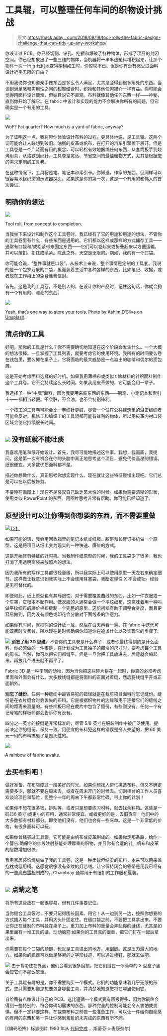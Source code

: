 # 工具辊，可以整理任何车间的织物设计挑战

> 原文:[https://hack aday . com/2019/09/18/tool-rolls-the-fabric-design-challenge-that-can-tidy-up-any-workshop/](https://hackaday.com/2019/09/18/tool-rolls-the-fabric-design-challenge-that-can-tidy-up-any-workshop/)

你设计过 PCB。你已经切割、钻孔、挖掘和爆破了各种物体，形成了项目的封闭空间。你已经想象出了一些三维的物体，当机器将一串串热塑料堆积起来，让那个物体一次一行 g 代码地变得栩栩如生时，你惊叹不已。但是你有没有感受过面料设计近乎无限的自由？

不用我说你也知道亲手做东西是多么令人满足，尤其是会得到很多用处的东西。当谈到满足感和实用性之间的甜蜜结合时，织物和其他任何媒介一样有益。你可能会觉得用面料设计很难，但姑且说它不直观。布料就像其他任何东西一样——神秘，直到你开始了解它。在 fabric 中设计和实现的能力不会解决你所有的问题，但它确实是一个有用的工具。

[![](../Images/5c14e124142393280dce733e16bae6d9.png)](https://hackaday.com/wp-content/uploads/2019/09/equations-meme.png)

WoF? Fat quarter? How much is a yard of fabric, anyway?

为了证明这一点，我将带你体验设计布料的过程。更具体地说，是工具辊。这两个词可能会让人联想到破旧、油腻的皮革或帆布，在打开的汽车引擎盖下展开。但是工具卷是一个广泛而有用的概念，可以轻松有效地捆绑任何东西，从套筒扳手到烧烤用具，从烙铁到织针。工具卷是灵活、节省空间的最佳储物方式，尤其是根据您的需求定制的工具卷。

在这种情况下，工具将是笔、笔记本和索引卡。你知道，作家的东西。但同样可以很容易地组织您的示波器探头。如果这是你的第一次，这是一个有用的和伟大的首次尝试。

## 明确你的想法

[![](../Images/7c0495380e6928872653a25812320e7d.png)](https://hackaday.com/wp-content/uploads/2019/09/tool-roll-start-finish.png)

Tool roll, from concept to completion.

当我坐下来设计和制作这个工具卷时，我已经有了它的用途和用途的想法。不管你的工具卷里有什么，有些东西是通用的。它们都以这样或那样的方式储存工具——通常有口袋和/或松紧带来固定东西——它们可以卷起来或折叠起来以方便运输，并可以按扣、扣住或系紧。除此之外，天空是无限的。例如，我的有一个口袋。

你可能会说，“整件事就是口袋”。从技术上来说，整个事情是定制的工具套。我说的是一个包罗万象的口袋，里面装着生活中各种各样的东西，比如笔记、收据，或者放在工作桌上的免费蘸酱信封。

首先，这是我的工具卷，不是别人的。在设计你的产品时，记住这句话，你就会拥有一个有用的、漂亮的东西。

[![](../Images/c95233b7f46a2080e7539fce0ea527a4.png)](https://hackaday.com/wp-content/uploads/2019/09/pile-of-tools.png)

Yeah, that’s one way to store your tools. Photo by Ashim D’Silva on [Unsplash](https://unsplash.com/photos/Kw_zQBAChws).

## 清点你的工具

好吧，那你的工具是什么？你不需要确切地知道在这个阶段会发生什么。一个大概的想法很棒。一旦掌握了工具列表，就要考虑它的使用环境。我所有的时间要么卷在钱包里，要么摊在桌子上。它将面临的最大威胁是一点溢出的咖啡和偶尔的面包屑。

这是开始考虑面料选择的好时机。如果我用薄棉布或类似 t 恤材料的针织面料制作这个工具卷，它不会持续这么长时间。如果我用皮革做的，它可能会用一辈子。

我选择了一种“中庸”面料，因为我要用来装东西的东西——钢笔、小笔记本和索引卡——都相当轻便。不会脏，不会油，也不会特别锋利。

一个技工的工具卷可能会比一卷织针更脏，尽管一个住在公共建筑里的游击编织者可能会反对。机修工和编织工的工具辊都可能有锋利的物体，所以用皮革内衬口袋区域会使它持续很长时间。

## [![](../Images/6b2700d29d4ca88f286936ba330bdff0.png)](https://hackaday.com/wp-content/uploads/2019/09/tool-roll-plans.jpg) 没有纸就不能吐痰

我喜欢用笔和纸开始设计。首先，我尽可能地描述这件事。我想，我画画，我提问。这是第一次有机会在你的头脑中真正地思考这个项目，避免代价高昂的错误。纸很便宜。大多数优质面料都不是。

描述你想做什么，真正思考你想实现什么。现在就让这些特征慢慢出现吧。它们总是可以在以后被修剪。

不要睡在画图上！现在不是哀叹自己缺乏艺术性的时候。如果你需要清晰的形状，使用类似 PowerPoint 的东西。用图片思考非常有帮助。你可能已经知道了。

## 原型设计可以让你得到你想要的东西，而不需要重做

[![](../Images/75ef8008871556c2e3b227c7d5d4d76b.png)T2】](https://hackaday.com/wp-content/uploads/2018/07/prototype.png)

如果可能的话，我会用回收箱里的笔记本纸或纸板、胶带和长臂订书机做一个原型。这是将项目从纸上变为现实的一种快速、廉价的方式。

这是开始修剪特征的好时机。当我制作纸原型的时候，我的工具袋少了很多，我也打消了用透明窗袋来放照片的想法。

因为我所有的写作工具都很轻量级，所以我实际上可以使用原型一天左右来确定细节。这样做让我意识到我实际上不会使用耳塞袋，我断定弹性 X 不会成功。经验是无可替代的。

即便如此，纸上原型也有其局限性。对于需要覆盖曲线的东西，比如一件衣服或一个车罩，它根本不起作用。做衣服的人通常会做一个平纹细布，这意味着用一种叫做平纹细布的廉价棉布缝制一个完整的原型。这份初稿有助于调整合身度，而且更容易做到，因为没有颜色或印花会分散对下面线条的注意力。

如果你有时间，就把你的设计放一放，然后在白天再看一遍。在 fabric 中迭代可能既费时又费钱，所以现在是时候确保你知道你在追求什么以及实现它的步骤了。

![](../Images/27e69f0eb718fea307791069dc39062e.png) **别忘了用 3D 思维**。不管你的工具卷是什么样子，或者你最终得到的是什么面料，你必须做的一件事是，在计划成为工具袖子的那块的尺寸时，要考虑每个工具的周长。当然，你可以把它们都缝平。但是一旦你把工具放进去，后背就会缩起来。再放几个进去就不再平了。

Fabric 3D 是一种不同的动物，因为当你把这些碎片拼在一起时，你真的必须考虑里面和外面会有什么。大多数线缝都是将面料的正面对着缝，然后将线缝平开或正面朝外。

**别忘了缝份**。任何一种缝纫中最容易犯的错误就是在裁剪项目面料时忘记缝份。缝份是在衣片缝合时会丢失的布料。它是根据织物片的边缘和用于连接它们的缝线之间的距离来测量的。有些样板已经在裁片中包含了缝份，有些则没有，任何一个有记号笔的样板师都会告诉你有没有。

四分之一英寸的接缝是非常标准的，尽管 5/8 英寸在服装制作中被广泛使用。提前决定你的缝份，保持一致。用便宜的布料犯这样的错误是令人失望的，把 60 美元一码的布料搞砸了是毁灭性的。

![](../Images/52ff8be05344832fd99ce4717cc67ea0.png)

A rainbow of fabric awaits.

## 去买布料吧！

做好准备，在布店度过一段美好的时光。如果你想找人帮忙挑选布料，但又不确定需要多少，那就不要在周末去，或者在周末开门的时候去。切割柜台的工作人员喜欢谈论项目和帮忙，但整个一年的周末下午都非常忙碌。带上你的计划！

如果你不想花很多钱，排队等，或者只是想要练习材料，就去找余料箱。这些是一码(36 英寸)或更小的布料，通常非常便宜。或者更好的是，去旧货店！他们中的大多数都有材料部分。即使他们没有，他们也会有一些床单。这是一个非常低的价格，有很多面料可以玩。

如果你曾经买过工具辊，它可能是由帆布或皮革制成的。如果你走那条路，给你一个警告:确保你的纱线注射器能处理厚重的织物，并且你有合适的针。帆布和皮革的层数增加很快。

我用家居装饰绳绒做了我的工具卷，这是一种柔软但结实的布料，本来可以用来盖抱枕或低用椅。这感觉很像没有条纹的灯芯绒。让它保持闭合的领带是用我已经有的一些[尚布雷棉](https://thefabricofourlives.com/learn-about-cotton/types-of-cotton/chambray)制成的。Chambray 通常用于有纽扣的工作服和夏装。

## [![](../Images/4fc8e267fdf05c28dec0d70b3accd26d.png)](https://hackaday.com/wp-content/uploads/2019/09/pin-all-the-things.png) 点睛之笔

将所有这些放在一起很容易，但有几件事要记住。

当你缝合工具袋时，不要只记得围长因素。用它！从一边到另一边，按照你想要的方式插入每个工具，并用大头针固定住。在缝口袋之前，不要把工具拿出来。不要让你正在缝制的布料挂在桌子上。重力加上布料的重量会弄乱你的缝线，尤其是如果里面有一堆工具的话。动动脑筋:如果你的工具真的很重，把它们钉在一起后拿出来。

你需要在每个口袋的顶部，也就是工具进出的地方，用[倒缝](https://www.thesprucecrafts.com/back-stitch-and-lockstitch-2977504)。这是压力最大的地方。如果你的机器可以做足够紧的之字形线迹，可以通过[棒钉](https://en.wikipedia.org/wiki/Bar_tack)，那就去做吧。

[![](../Images/bcbfba5b989d73a049f9a0d9cc6ddbd7.png)](https://hackaday.com/wp-content/uploads/2019/09/tool-roll-straps.png) 由于背带住在外面，他们会看到很多磨损。把它们缝在一个简单的 X 型盒子里会使它们不那么笨重。

关于工具辊有趣的是，你不需要购买一个模式。它们的功能意味着几乎无限的形式。您只需要知道您想要包含哪些工具，并清楚地知道您将在哪里使用它。

自绘图有点像设计自己的 PCB。这比遵循一个模式要有回报得多，因为你最终会得到一些特别的、符合你确切需求的东西。那种完全的控制可能会令人害怕或畏惧。但不一定非要这样。在裁剪布料之前做一些准备工作，可以让一件给你自豪感的有用的东西和另一件让你感到羞耻的未完成的东西有所不同。

[《编码恐怖》标志图片 1993 年从 [代码完成](https://en.wikipedia.org/wiki/Code_Complete) ，斯蒂芬·c·麦康奈尔]